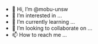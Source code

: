 - 👋 Hi, I’m @mobu-unsw
- 👀 I’m interested in ...
- 🌱 I’m currently learning ...
- 💞️ I’m looking to collaborate on ...
- 📫 How to reach me ...

<!---
mobu-unsw/mobu-unsw is a ✨ special ✨ repository because its `README.md` (this file) appears on your GitHub profile.
You can click the Preview link to take a look at your changes.
--->
